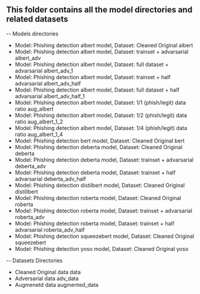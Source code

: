 ## This folder contains all the model directories and related datasets

-- Models directories
- Model: Phishing detection albert model, Dataset: Cleaned Original
albert
- Model: Phishing detection albert model, Dataset: trainset + advarsarial
albert_adv
- Model: Phishing detection albert model, Dataset: full dataset + advarsarial
albert_adv_1
- Model: Phishing detection albert model, Dataset: trainset + half advarsarial
albert_adv_half
- Model: Phishing detection albert model, Dataset: full dataset + half advarsarial
albert_adv_half_1
- Model: Phishing detection albert model, Dataset: 1/1 (phish/legit) data ratio
aug_albert
- Model: Phishing detection albert model, Dataset: 1/2 (phish/legit) data ratio
aug_albert_1_2
- Model: Phishing detection albert model, Dataset: 1/4 (phish/legit) data ratio
aug_albert_1_4
- Model: Phishing detection bert model, Dataset: Cleaned Original
bert
- Model: Phishing detection deberta model, Dataset: Cleaned Original
deberta
- Model: Phishing detection deberta model, Dataset: trainset + advarsarial
deberta_adv
- Model: Phishing detection deberta model, Dataset: trainset + half advarsarial
deberta_adv_half
- Model: Phishing detection distilbert model, Dataset: Cleaned Original
distillbert
- Model: Phishing detection roberta model, Dataset: Cleaned Original
roberta
- Model: Phishing detection roberta model, Dataset: trainset + advarsarial
roberta_adv
- Model: Phishing detection roberta model, Dataset: trainset + half advarsarial
roberta_adv_half
- Model: Phishing detection squeezebert model, Dataset: Cleaned Original
squeezebert
- Model: Phishing detection yoso model, Dataset: Cleaned Original
yoso

-- Datasets Directories
- Cleaned Original data
data
- Adversarial data
adv_data
- Augmenetd data
augmented_data


